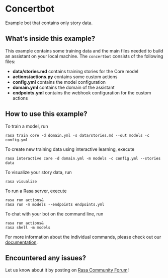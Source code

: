 # Concertbot

Example bot that contains only story data.

## What’s inside this example?

This example contains some training data and the main files needed to build an 
assistant on your local machine. The `concertbot` consists of the following files:

- **data/stories.md** contains training stories for the Core model  
- **actions/actions.py** contains some custom actions
- **config.yml** contains the model configuration
- **domain.yml** contains the domain of the assistant  
- **endpoints.yml** contains the webhook configuration for the custom actions 

## How to use this example?

To train a model, run
```
rasa train core -d domain.yml -s data/stories.md --out models -c config.yml
```

To create new training data using interactive learning, execute
```
rasa interactive core -d domain.yml -m models -c config.yml --stories data
```

To visualize your story data, run
```
rasa visualize
```

To run a Rasa server, execute
```
rasa run actions&
rasa run -m models --endpoints endpoints.yml
```

To chat with your bot on the command line, run
```
rasa run actions&
rasa shell -m models
```

For more information about the individual commands, please check out our 
[documentation](http://rasa.com/docs/rasa/user-guide/command-line-interface/).

## Encountered any issues?
Let us know about it by posting on [Rasa Community Forum](https://forum.rasa.com)!
